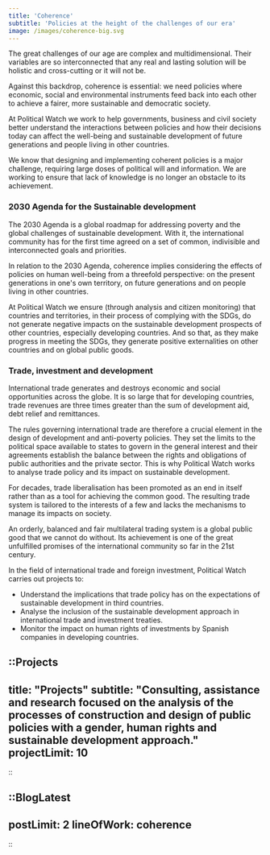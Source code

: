 ```yaml
---
title: 'Coherence'
subtitle: 'Policies at the height of the challenges of our era'
image: /images/coherence-big.svg
---
```


<md-content with-projects-toc>

The great challenges of our age are complex and multidimensional. Their variables are so interconnected that any real and lasting solution will be holistic and cross-cutting or it will not be.

Against this backdrop, coherence is essential: we need policies where economic, social and environmental instruments feed back into each other to achieve a fairer, more sustainable and democratic society.

At Political Watch we work to help governments, business and civil society better understand the interactions between policies and how their decisions today can affect the well-being and sustainable development of future generations and people living in other countries.

We know that designing and implementing coherent policies is a major challenge, requiring large doses of political will and information. We are working to ensure that lack of knowledge is no longer an obstacle to its achievement.

### 2030 Agenda for the Sustainable development

The 2030 Agenda is a global roadmap for addressing poverty and the global challenges of sustainable development. With it, the international community has for the first time agreed on a set of common, indivisible and interconnected goals and priorities.

In relation to the 2030 Agenda, coherence implies considering the effects of policies on human well-being from a threefold perspective: on the present generations in one's own territory, on future generations and on people living in other countries.

At Political Watch we ensure (through analysis and citizen monitoring) that countries and territories, in their process of complying with the SDGs, do not generate negative impacts on the sustainable development prospects of other countries, especially developing countries. And so that, as they make progress in meeting the SDGs, they generate positive externalities on other countries and on global public goods.

### Trade, investment and development

International trade generates and destroys economic and social opportunities across the globe. It is so large that for developing countries, trade revenues are three times greater than the sum of development aid, debt relief and remittances.

The rules governing international trade are therefore a crucial element in the design of development and anti-poverty policies. They set the limits to the political space available to states to govern in the general interest and their agreements establish the balance between the rights and obligations of public authorities and the private sector. This is why Political Watch works to analyse trade policy and its impact on sustainable development.

For decades, trade liberalisation has been promoted as an end in itself rather than as a tool for achieving the common good. The resulting trade system is tailored to the interests of a few and lacks the mechanisms to manage its impacts on society.

An orderly, balanced and fair multilateral trading system is a global public good that we cannot do without. Its achievement is one of the great unfulfilled promises of the international community so far in the 21st century.

In the field of international trade and foreign investment, Political Watch carries out projects to:

- Understand the implications that trade policy has on the expectations of sustainable development in third countries.
- Analyse the inclusion of the sustainable development approach in international trade and investment treaties.
- Monitor the impact on human rights of investments by Spanish companies in developing countries.


</md-content>

::Projects
---
title: "Projects"
subtitle: "Consulting, assistance and research focused on the analysis of the processes of construction and design of public policies with a gender, human rights and sustainable development approach."
projectLimit: 10
---
::

::BlogLatest
---
postLimit: 2
lineOfWork: coherence
---
::
